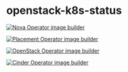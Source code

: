 # openstack-k8s-status

[![Nova Operator image builder](https://github.com/openstack-k8s-operators/nova-operator/actions/workflows/build-nova-operator.yaml/badge.svg)](https://github.com/openstack-k8s-operators/nova-operator/actions/workflows/build-nova-operator.yaml)

[![Placement Operator image builder](https://github.com/openstack-k8s-operators/placement-operator/actions/workflows/build-placement-operator.yaml/badge.svg)](https://github.com/openstack-k8s-operators/placement-operator/actions/workflows/build-placement-operator.yaml)

[![OpenStack Operator image builder](https://github.com/openstack-k8s-operators/openstack-operator/actions/workflows/build-openstack-operator.yaml/badge.svg)](https://github.com/openstack-k8s-operators/openstack-operator/actions/workflows/build-openstack-operator.yaml)

[![Cinder Operator image builder](https://github.com/openstack-k8s-operators/cinder-operator/actions/workflows/build-cinder-operator.yaml/badge.svg)](https://github.com/openstack-k8s-operators/cinder-operator/actions/workflows/build-cinder-operator.yaml)
